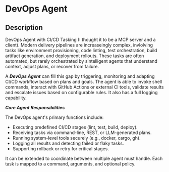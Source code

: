 # DevOps Agent

## Description
DevOps Agent with CI/CD Tasking (I thought it to be a MCP server and a client).
Modern delivery pipelines are increaseingly complex, invlolving tasks like environment provisioning, code linting, test orchestration, build artifact generation, and deployment rollouts. These tasks are often automated, but rarely orchestrated by sintelligent agents that understand context, adjust plans, or recover from failure. 

A ***DevOps Agent*** can fill this gap by triggering, monitoring and adapting CI/CD workflow based on plans and goals. The agent is able to invoke shell commands, interact with GitHub Actions or external CI tools, validate results and escalate issues based on configurable rules. It also has a full logging capability.

***Core Agent Responsibilities***

The DevOps agent's primary functions include:

- Executing predefined CI/CD stages (lint, test, build, deploy).
- Receiving tasks via command-line, REST, or LLM-generated plans.
- Running system-level tools securely (e.g., docker, cargo, gh).
- Logging all results and detecting failed or flaky tasks.
- Supporting rollback or retry for critical stages.

It can be extended to coordinate between multiple agent must handle. Each task is mapped to a command, arguments, and optional policy.


